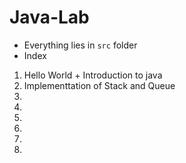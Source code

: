 # Java-Lab

- Everything lies in ``src`` folder
- Index 
 1. Hello World + Introduction to java
 2. Implementtation of Stack and Queue
 3. 
 4. 
 5. 
 6.
 7.
 8.
 
